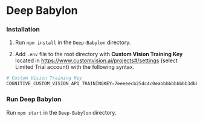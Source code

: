 # Deep Babylon

### Installation

1. Run `npm install` in the `Deep-Babylon` directory.

2. Add `.env` file to the root directory with **Custom Vision Training Key** located in https://www.customvision.ai/projects#/settings (select Limited Trial account) with the following syntax.

```powershell
# Custom Vision Training Key
COGNITIVE_CUSTOM_VISION_API_TRAININGKEY=7eeeeecb25dc4c0eabbbbbbbbbb3dbbd
```

### Run Deep Babylon



Run `npm start` in the `Deep-Babylon` directory.